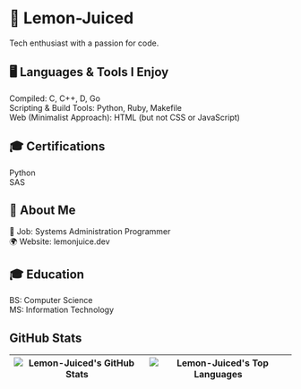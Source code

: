 # 🍋 Lemon-Juiced
Tech enthusiast with a passion for code.

## 🖥️ Languages & Tools I Enjoy
Compiled: C, C++, D, Go  
Scripting & Build Tools: Python, Ruby, Makefile  
Web (Minimalist Approach): HTML (but not CSS or JavaScript)  

## 🎓 Certifications
Python  
SAS  

## 📌 About Me
💼 Job: Systems Administration Programmer  
🌍 Website: lemonjuice.dev  

## 🎓 Education
BS: Computer Science  
MS: Information Technology  

## GitHub Stats
| ![Lemon-Juiced's GitHub Stats](https://git-hub-readme-stats-omega.vercel.app/api?username=lemon-juiced&show_icons=true&theme=tokyonight&rank_icon=percentile) | ![Lemon-Juiced's Top Languages](https://git-hub-readme-stats-omega.vercel.app/api/top-langs/?username=lemon-juiced&layout=compact&langs_count=10&theme=tokyonight) |
|:------------------------------------------------------------------------------------------------------------:|:------------------------------------------------------------------------------------------------------------:|
